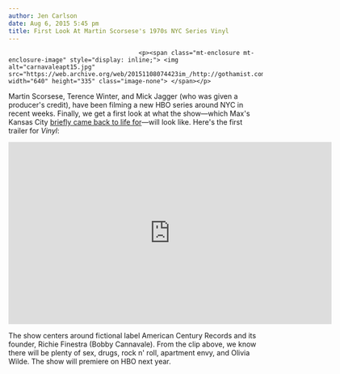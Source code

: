```yaml
---
author: Jen Carlson
date: Aug 6, 2015 5:45 pm
title: First Look At Martin Scorsese's 1970s NYC Series Vinyl
---
```


	
										<p><span class="mt-enclosure mt-enclosure-image" style="display: inline;"> <img alt="carnavaleapt15.jpg" src="https://web.archive.org/web/20151108074423im_/http://gothamist.com/attachments/arts_jen/carnavaleapt15.jpg" width="640" height="335" class="image-none"> </span></p>

<p>Martin Scorsese, Terence Winter, and Mick Jagger (who was given a producer&apos;s credit), have been filming a new HBO series around NYC in recent weeks. Finally, we get a first look at what the show&#x2014;which Max&apos;s Kansas City <a href="https://web.archive.org/web/20151108074423/http://gothamist.com/2015/08/01/maxs_kansas_city_rock_n_roll.php">briefly came back to life for</a>&#x2014;will look like. Here&apos;s the first trailer for <em>Vinyl</em>:</p>

<p><iframe width="640" height="360" src="https://web.archive.org/web/20151108074423if_/https://www.youtube.com/embed/n2irZnQMovI" frameborder="0" allowfullscreen></iframe></p>

<p>The show centers around fictional label American Century Records and its founder, Richie Finestra (Bobby Cannavale). From the clip above, we know there will be plenty of sex, drugs, rock n&apos; roll, apartment envy, and Olivia Wilde. The show will premiere on HBO next year.</p>					
										
									
				